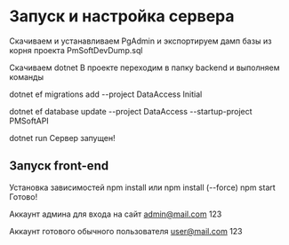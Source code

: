 # Запуск и настройка сервера

Скачиваем и устанавливаем PgAdmin и экспортируем дамп базы из корня проекта PmSoftDevDump.sql

Скачиваем dotnet
В проекте переходим в папку backend и выполняем команды

dotnet ef migrations add --project DataAccess Initial

dotnet ef database update --project DataAccess --startup-project PMSoftAPI

dotnet run
Сервер запущен!

## Запуск front-end

Установка зависимостей npm install или npm install (--force)
npm start
Готово!

Аккаунт админа для входа на сайт
admin@mail.com
123

Аккаунт готового обычного пользователя
user@mail.com
123
